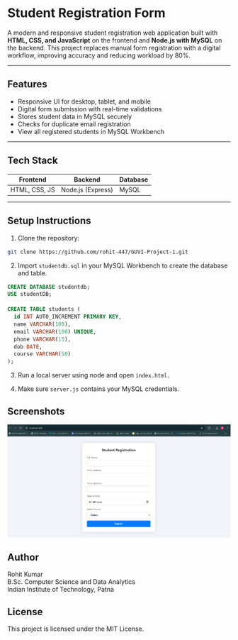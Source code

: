 # Student Registration Form

A modern and responsive student registration web application built with **HTML, CSS, and JavaScript** on the frontend and **Node.js with MySQL** on the backend. This project replaces manual form registration with a digital workflow, improving accuracy and reducing workload by 80%.

---

##  Features

- Responsive UI for desktop, tablet, and mobile
- Digital form submission with real-time validations
- Stores student data in MySQL securely
- Checks for duplicate email registration
- View all registered students in MySQL Workbench

---

## Tech Stack

| Frontend        | Backend        | Database  |
|----------------|----------------|-----------|
| HTML, CSS, JS   | Node.js (Express) | MySQL     |

---


## Setup Instructions

1. Clone the repository:

```bash
git clone https://github.com/rohit-447/GUVI-Project-1.git
```

2. Import `studentdb.sql` in your MySQL Workbench to create the database and table.
```sql
CREATE DATABASE studentdb;
USE studentDB;

CREATE TABLE students (
  id INT AUTO_INCREMENT PRIMARY KEY,
  name VARCHAR(100),
  email VARCHAR(100) UNIQUE,
  phone VARCHAR(15),
  dob DATE,
  course VARCHAR(50)
);
```

3. Run a local server using node and open `index.html`.

4. Make sure `server.js` contains your MySQL credentials.

## Screenshots

![Registration Page ](media/image.png)

## Author

Rohit Kumar  
B.Sc. Computer Science and Data Analytics  
Indian Institute of Technology, Patna

## License

This project is licensed under the MIT License.
